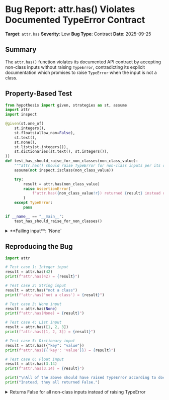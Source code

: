 # Bug Report: attr.has() Violates Documented TypeError Contract

**Target**: `attr.has`
**Severity**: Low
**Bug Type**: Contract
**Date**: 2025-09-25

## Summary

The `attr.has()` function violates its documented API contract by accepting non-class inputs without raising `TypeError`, contradicting its explicit documentation which promises to raise `TypeError` when the input is not a class.

## Property-Based Test

```python
from hypothesis import given, strategies as st, assume
import attr
import inspect

@given(st.one_of(
    st.integers(),
    st.floats(allow_nan=False),
    st.text(),
    st.none(),
    st.lists(st.integers()),
    st.dictionaries(st.text(), st.integers()),
))
def test_has_should_raise_for_non_classes(non_class_value):
    """attr.has() should raise TypeError for non-class inputs per its documentation."""
    assume(not inspect.isclass(non_class_value))

    try:
        result = attr.has(non_class_value)
        raise AssertionError(
            f"attr.has({non_class_value!r}) returned {result} instead of raising TypeError"
        )
    except TypeError:
        pass

if __name__ == "__main__":
    test_has_should_raise_for_non_classes()
```

<details>

<summary>
**Failing input**: `None`
</summary>
```
Traceback (most recent call last):
  File "/home/npc/pbt/agentic-pbt/worker_/59/hypo.py", line 26, in <module>
    test_has_should_raise_for_non_classes()
    ~~~~~~~~~~~~~~~~~~~~~~~~~~~~~~~~~~~~~^^
  File "/home/npc/pbt/agentic-pbt/worker_/59/hypo.py", line 6, in test_has_should_raise_for_non_classes
    st.integers(),
               ^^^
  File "/home/npc/miniconda/lib/python3.13/site-packages/hypothesis/core.py", line 2124, in wrapped_test
    raise the_error_hypothesis_found
  File "/home/npc/pbt/agentic-pbt/worker_/59/hypo.py", line 19, in test_has_should_raise_for_non_classes
    raise AssertionError(
        f"attr.has({non_class_value!r}) returned {result} instead of raising TypeError"
    )
AssertionError: attr.has(None) returned False instead of raising TypeError
Falsifying example: test_has_should_raise_for_non_classes(
    non_class_value=None,
)
```
</details>

## Reproducing the Bug

```python
import attr

# Test case 1: Integer input
result = attr.has(42)
print(f"attr.has(42) = {result}")

# Test case 2: String input
result = attr.has("not a class")
print(f"attr.has('not a class') = {result}")

# Test case 3: None input
result = attr.has(None)
print(f"attr.has(None) = {result}")

# Test case 4: List input
result = attr.has([1, 2, 3])
print(f"attr.has([1, 2, 3]) = {result}")

# Test case 5: Dictionary input
result = attr.has({"key": "value"})
print(f"attr.has({{'key': 'value'}}) = {result}")

# Test case 6: Float input
result = attr.has(3.14)
print(f"attr.has(3.14) = {result}")

print("\nAll of the above should have raised TypeError according to documentation.")
print("Instead, they all returned False.")
```

<details>

<summary>
Returns False for all non-class inputs instead of raising TypeError
</summary>
```
attr.has(42) = False
attr.has('not a class') = False
attr.has(None) = False
attr.has([1, 2, 3]) = False
attr.has({'key': 'value'}) = False
attr.has(3.14) = False

All of the above should have raised TypeError according to documentation.
Instead, they all returned False.
```
</details>

## Why This Is A Bug

The `attr.has()` function's docstring at `/home/npc/pbt/agentic-pbt/envs/attrs_env/lib/python3.13/site-packages/attr/_funcs.py:326-338` explicitly states:

```python
def has(cls):
    """
    Check whether *cls* is a class with *attrs* attributes.

    Args:
        cls (type): Class to introspect.

    Raises:
        TypeError: If *cls* is not a class.

    Returns:
        bool:
    """
```

The documentation clearly promises to raise `TypeError` if the input is not a class. However, the actual implementation (lines 339-351) does not validate that `cls` is actually a class. Instead, it directly calls `getattr(cls, "__attrs_attrs__", None)` which succeeds on any object type without raising an error.

This creates multiple issues:

1. **Contract Violation**: The function doesn't behave as documented, breaking the API contract that users depend on.

2. **Silent Failures**: Users cannot rely on `TypeError` to catch programming errors where they accidentally pass wrong types. The function silently accepts invalid inputs and returns `False` instead of failing fast.

3. **API Inconsistency**: Other similar functions in the same module DO validate their inputs:
   - `fields()` at line 1861-1863 checks `not isinstance(cls, type)` and raises `TypeError` with "Passed object must be a class."
   - `fields_dict()` at line 1901-1903 performs the same validation

4. **Misleading Parameter Name**: The parameter is named `cls` which conventionally indicates a class is expected, not arbitrary objects.

5. **Type Annotation Mismatch**: The documentation specifies `cls (type)` which clearly indicates only class types should be accepted.

## Relevant Context

The attrs library maintains consistency across its API for introspection functions. Both `fields()` and `fields_dict()` validate their inputs and raise `TypeError` for non-class arguments. The `has()` function appears to be an outlier that was likely overlooked during implementation.

The current permissive behavior might seem convenient, but it violates the principle of explicit error handling and makes debugging harder when users accidentally pass wrong types. The function's purpose is to check if a class has attrs attributes - passing non-classes is clearly a programming error that should be caught early.

Documentation reference: The docstring format and promises are consistent across the module, suggesting this is an implementation oversight rather than intentional design.

## Proposed Fix

```diff
--- a/attr/_funcs.py
+++ b/attr/_funcs.py
@@ -336,6 +336,10 @@ def has(cls):
     Returns:
         bool:
     """
+    if not isinstance(cls, type):
+        msg = "Passed object must be a class."
+        raise TypeError(msg)
+
     attrs = getattr(cls, "__attrs_attrs__", None)
     if attrs is not None:
         return True
```

This fix aligns `has()` with the behavior of `fields()` and `fields_dict()`, using the same validation check and error message for consistency across the API.